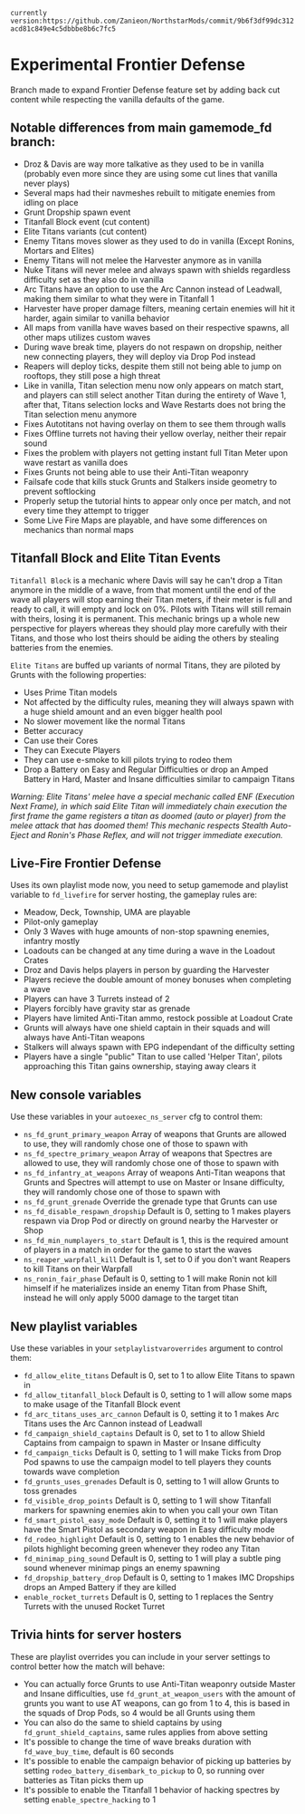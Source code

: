 `currently version:https://github.com/Zanieon/NorthstarMods/commit/9b6f3df99dc312acd81c849e4c5dbbbe8b6c7fc5`

# Experimental Frontier Defense

Branch made to expand Frontier Defense feature set by adding back cut content while respecting the vanilla defaults of the game.

## Notable differences from main gamemode_fd branch:

- Droz & Davis are way more talkative as they used to be in vanilla (probably even more since they are using some cut lines that vanilla never plays)
- Several maps had their navmeshes rebuilt to mitigate enemies from idling on place
- Grunt Dropship spawn event
- Titanfall Block event (cut content)
- Elite Titans variants (cut content)
- Enemy Titans moves slower as they used to do in vanilla (Except Ronins, Mortars and Elites)
- Enemy Titans will not melee the Harvester anymore as in vanilla
- Nuke Titans will never melee and always spawn with shields regardless difficulty set as they also do in vanilla
- Arc Titans have an option to use the Arc Cannon instead of Leadwall, making them similar to what they were in Titanfall 1
- Harvester have proper damage filters, meaning certain enemies will hit it harder, again similar to vanilla behavior
- All maps from vanilla have waves based on their respective spawns, all other maps utilizes custom waves
- During wave break time, players do not respawn on dropship, neither new connecting players, they will deploy via Drop Pod instead
- Reapers will deploy ticks, despite them still not being able to jump on rooftops, they still pose a high threat
- Like in vanilla, Titan selection menu now only appears on match start, and players can still select another Titan during the entirety of Wave 1, after that, Titans selection locks and Wave Restarts does not bring the Titan selection menu anymore
- Fixes Autotitans not having overlay on them to see them through walls
- Fixes Offline turrets not having their yellow overlay, neither their repair sound
- Fixes the problem with players not getting instant full Titan Meter upon wave restart as vanilla does
- Fixes Grunts not being able to use their Anti-Titan weaponry
- Failsafe code that kills stuck Grunts and Stalkers inside geometry to prevent softlocking
- Properly setup the tutorial hints to appear only once per match, and not every time they attempt to trigger
- Some Live Fire Maps are playable, and have some differences on mechanics than normal maps

## Titanfall Block and Elite Titan Events

`Titanfall Block` is a mechanic where Davis will say he can't drop a Titan anymore in the middle of a wave, from that moment until the end of the wave all players will stop earning their Titan meters, if their meter is full and ready to call, it will empty and lock on 0%. Pilots with Titans will still remain with theirs, losing it is permanent. This mechanic brings up a whole new perspective for players whereas they should play more carefully with their Titans, and those who lost theirs should be aiding the others by stealing batteries from the enemies.

`Elite Titans` are buffed up variants of normal Titans, they are piloted by Grunts with the following properties:
- Uses Prime Titan models
- Not affected by the difficulty rules, meaning they will always spawn with a huge shield amount and an even bigger health pool
- No slower movement like the normal Titans
- Better accuracy
- Can use their Cores
- They can Execute Players
- They can use e-smoke to kill pilots trying to rodeo them
- Drop a Battery on Easy and Regular Difficulties or drop an Amped Battery in Hard, Master and Insane difficulties similar to campaign Titans

*Warning: Elite Titans' melee have a special mechanic called ENF (Execution Next Frame), in which said Elite Titan will immediately chain execution the first frame the game registers a titan as doomed (auto or player) from the melee attack that has doomed them! This mechanic respects Stealth Auto-Eject and Ronin's Phase Reflex, and will not trigger immediate execution.*

## Live-Fire Frontier Defense

Uses its own playlist mode now, you need to setup gamemode and playlist variable to `fd_livefire` for server hosting, the gameplay rules are:
- Meadow, Deck, Township, UMA are playable
- Pilot-only gameplay
- Only 3 Waves with huge amounts of non-stop spawning enemies, infantry mostly
- Loadouts can be changed at any time during a wave in the Loadout Crates
- Droz and Davis helps players in person by guarding the Harvester
- Players recieve the double amount of money bonuses when completing a wave
- Players can have 3 Turrets instead of 2
- Players forcibly have gravity star as grenade
- Players have limited Anti-Titan ammo, restock possible at Loadout Crate
- Grunts will always have one shield captain in their squads and will always have Anti-Titan weapons
- Stalkers will always spawn with EPG independant of the difficulty setting
- Players have a single "public" Titan to use called 'Helper Titan', pilots approaching this Titan gains ownership, staying away clears it

## New console variables

Use these variables in your `autoexec_ns_server` cfg to control them:
- `ns_fd_grunt_primary_weapon` Array of weapons that Grunts are allowed to use, they will randomly chose one of those to spawn with
- `ns_fd_spectre_primary_weapon` Array of weapons that Spectres are allowed to use, they will randomly chose one of those to spawn with
- `ns_fd_infantry_at_weapons` Array of weapons Anti-Titan weapons that Grunts and Spectres will attempt to use on Master or Insane difficulty, they will randomly chose one of those to spawn with
- `ns_fd_grunt_grenade` Override the grenade type that Grunts can use
- `ns_fd_disable_respawn_dropship` Default is 0, setting to 1 makes players respawn via Drop Pod or directly on ground nearby the Harvester or Shop
- `ns_fd_min_numplayers_to_start` Default is 1, this is the required amount of players in a match in order for the game to start the waves
- `ns_reaper_warpfall_kill` Default is 1, set to 0 if you don't want Reapers to kill Titans on their Warpfall
- `ns_ronin_fair_phase` Default is 0, setting to 1 will make Ronin not kill himself if he materializes inside an enemy Titan from Phase Shift, instead he will only apply 5000 damage to the target titan

## New playlist variables

Use these variables in your `setplaylistvaroverrides` argument to control them:
- `fd_allow_elite_titans` Default is 0, set to 1 to allow Elite Titans to spawn in
- `fd_allow_titanfall_block` Default is 0, setting to 1 will allow some maps to make usage of the Titanfall Block event
- `fd_arc_titans_uses_arc_cannon` Default is 0, setting it to 1 makes Arc Titans uses the Arc Cannon instead of Leadwall
- `fd_campaign_shield_captains` Default is 0, set to 1 to allow Shield Captains from campaign to spawn in Master or Insane difficulty
- `fd_campaign_ticks` Default is 0, setting to 1 will make Ticks from Drop Pod spawns to use the campaign model to tell players they counts towards wave completion
- `fd_grunts_uses_grenades` Default is 0, setting to 1 will allow Grunts to toss grenades
- `fd_visible_drop_points` Default is 0, setting to 1 will show Titanfall markers for spawning enemies akin to when you call your own Titan
- `fd_smart_pistol_easy_mode` Default is 0, setting it to 1 will make players have the Smart Pistol as secondary weapon in Easy difficulty mode
- `fd_rodeo_highlight` Default is 0, setting to 1 enables the new behavior of pilots highlight becoming green whenever they rodeo any Titan
- `fd_minimap_ping_sound` Default is 0, setting to 1 will play a subtle ping sound whenever minimap pings an enemy spawning
- `fd_dropship_battery_drop` Default is 0, setting to 1 makes IMC Dropships drops an Amped Battery if they are killed
- `enable_rocket_turrets` Default is 0, setting to 1 replaces the Sentry Turrets with the unused Rocket Turret

## Trivia hints for server hosters

These are playlist overrides you can include in your server settings to control better how the match will behave:
- You can actually force Grunts to use Anti-Titan weaponry outside Master and Insane difficulties, use `fd_grunt_at_weapon_users` with the amount of grunts you want to use AT weapons, can go from 1 to 4, this is based in the squads of Drop Pods, so 4 would be all Grunts using them
- You can also do the same to shield captains by using `fd_grunt_shield_captains`, same rules applies from above setting
- It's possible to change the time of wave breaks duration with `fd_wave_buy_time`, default is 60 seconds
- It's possible to enable the campaign behavior of picking up batteries by setting `rodeo_battery_disembark_to_pickup` to 0, so running over batteries as Titan picks them up
- It's possible to enable the Titanfall 1 behavior of hacking spectres by setting `enable_spectre_hacking` to 1